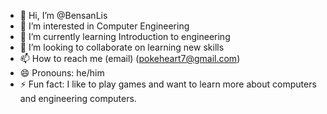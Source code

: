 - 👋 Hi, I’m @BensanLis
- 👀 I’m interested in Computer Engineering
- 🌱 I’m currently learning Introduction to engineering
- 💞️ I’m looking to collaborate on learning new skills
- 📫 How to reach me (email) (pokeheart7@gmail.com) 
- 😄 Pronouns: he/him
- ⚡ Fun fact: I like to play games and want to learn more about computers and engineering computers.

<!---
BensanLis/BensanLis is a ✨ special ✨ repository because its `README.md` (this file) appears on your GitHub profile.
You can click the Preview link to take a look at your changes.
--->

